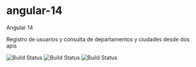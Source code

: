 # angular-14

Angular 14 

Registro de usuarios y consulta de departamentos y ciudades desde dos apis

<img src="http://www.onfraga.com/image001.png" alt="Build Status">

<img src="http://www.onfraga.com/image002.png" alt="Build Status">

<img src="http://www.onfraga.com/image003.png" alt="Build Status">
